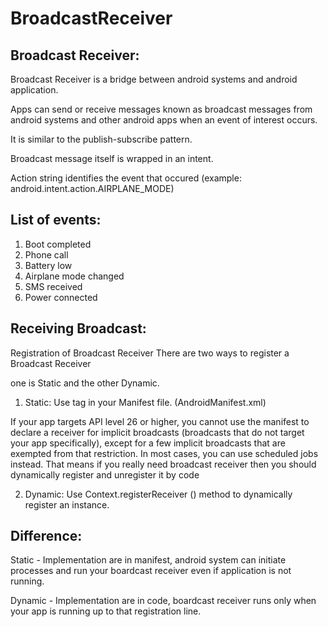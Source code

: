 # BroadcastReceiver

Broadcast Receiver:
-------------------

Broadcast Receiver is a bridge between android systems and android application.

Apps can send or receive messages known as broadcast messages from android systems and other android apps when an event of interest occurs.

It is similar to the publish-subscribe pattern.

Broadcast message itself is wrapped in an intent.

Action string identifies the event that occured (example: android.intent.action.AIRPLANE_MODE)

List of events:
---------------

1) Boot completed
2) Phone call
3) Battery low 
4) Airplane mode changed
5) SMS received
6) Power connected

Receiving Broadcast:
--------------------

Registration of Broadcast Receiver
There are two ways to register a Broadcast Receiver

one is Static and the other Dynamic.

1) Static: Use <receiver> tag in your Manifest file. (AndroidManifest.xml)

If your app targets API level 26 or higher, you cannot use the manifest to declare a receiver for implicit broadcasts (broadcasts that do not target your app specifically), except for a few implicit broadcasts that are exempted from that restriction. In most cases, you can use scheduled jobs instead.
That means if you really need broadcast receiver then you should dynamically register and unregister it by code

2) Dynamic: Use Context.registerReceiver () method to dynamically register an instance.

Difference:
-----------

Static - Implementation are in manifest, android system can initiate processes and run your boardcast receiver even if application is not running.

Dynamic - Implementation are in code, boardcast receiver runs only when your app is running up to that registration line.
